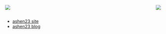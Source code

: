 
<!-- 展示指定仓库 -->
<!-- <a href="https://github.com/anuraghazra/github-readme-">
  <img align="left" src="https://github-readme-stats.vercel.app/api/pin/?username=ashen-23&repo=SJLineRefresh&show_owner=true" />
</a> -->

<a href="https://github.com/ashen23">
  <img align="center" src="https://github-readme-stats.vercel.app/api?username=ashen-23&show_icons=true&icon_color=CE1D2D&text_color=718096&bg_color=ffffff&hide=contribs&theme=vue" />
</a>


<a href="https://github.com/ashen23">
  <img align="right" src="https://github-readme-stats.vercel.app/api/top-langs/?username=ashen-23" />
</a>

##

- [ashen23 site](https://ashen23.site/)
- [ashen23 blog](https://doc.ashen23.site)

 

<!--
**ashen-23/ashen-23** is a ✨ _special_ ✨ repository because its `README.md` (this file) appears on your GitHub profile.

Here are some ideas to get you started:

- 🔭 I’m currently working on ...
- 🌱 I’m currently learning ...
- 👯 I’m looking to collaborate on ...
- 🤔 I’m looking for help with ...
- 💬 Ask me about ...
- 📫 How to reach me: ...
- 😄 Pronouns: ...
- ⚡ Fun fact: ...
-->

